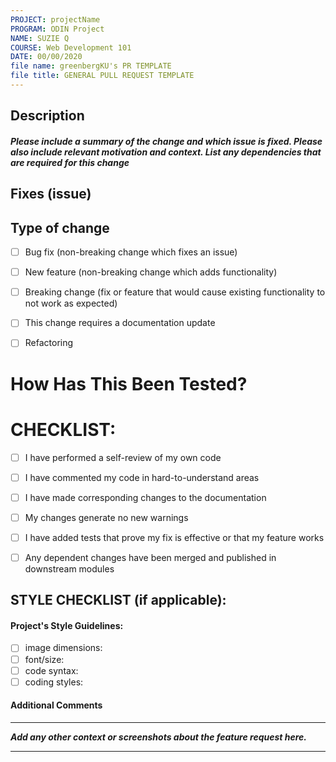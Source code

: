 ```yaml
---
PROJECT: projectName
PROGRAM: ODIN Project
NAME: SUZIE Q
COURSE: Web Development 101
DATE: 00/00/2020
file name: greenbergKU's PR TEMPLATE
file title: GENERAL PULL REQUEST TEMPLATE
---
```


## Description

#### ***Please include a summary of the change and which issue is fixed. Please also include relevant motivation and context. List any dependencies that are required for this change***



## Fixes (issue)



## Type of change

- [ ] Bug fix (non-breaking change which fixes an issue)
- [ ] New feature (non-breaking change which adds functionality)
- [ ] Breaking change (fix or feature that would cause existing functionality to not work as expected)
- [ ] This change requires a documentation update
- [ ] Refactoring


# How Has This Been Tested?




# CHECKLIST:

- [ ] I have performed a self-review of my own code
- [ ] I have commented my code in hard-to-understand areas
- [ ] I have made corresponding changes to the documentation
- [ ] My changes generate no new warnings
- [ ] I have added tests that prove my fix is effective or that my feature works
- [ ] Any dependent changes have been merged and published in downstream modules


## STYLE CHECKLIST (if applicable):

#### Project's Style Guidelines: 

  - [ ] image dimensions:
  - [ ] font/size:
  - [ ] code syntax:
  - [ ] coding styles:
 
#### Additional Comments
---
***Add any other context or screenshots about the feature request here.***




---
